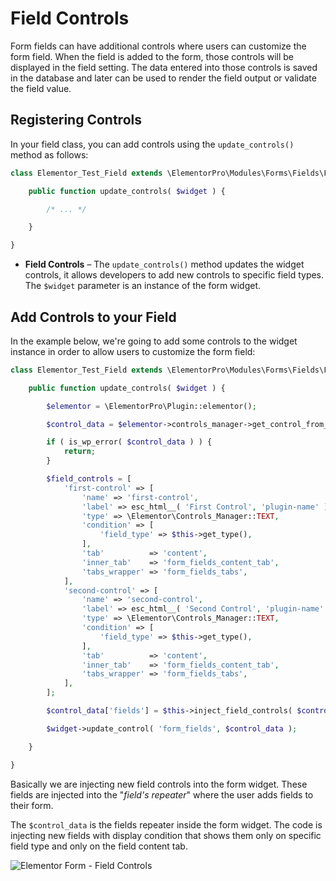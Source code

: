 # Field Controls

<Badge type="tip" vertical="top" text="Elementor Pro" /> <Badge type="warning" vertical="top" text="Advanced" />

Form fields can have additional controls where users can customize the form field. When the field is added to the form, those controls will be displayed in the field setting. The data entered into those controls is saved in the database and later can be used to render the field output or validate the field value.

## Registering Controls

In your field class, you can add controls using the `update_controls()` method as follows:

```php
class Elementor_Test_Field extends \ElementorPro\Modules\Forms\Fields\Field_Base {

	public function update_controls( $widget ) {

		/* ... */

	}

}
```

* **Field Controls** – The `update_controls()` method updates the widget controls, it allows developers to add new controls to specific field types. The `$widget` parameter is an instance of the form widget.

## Add Controls to your Field

In the example below, we're going to add some controls to the widget instance in order to allow users to customize the form field:

```php {13-36}
class Elementor_Test_Field extends \ElementorPro\Modules\Forms\Fields\Field_Base {

	public function update_controls( $widget ) {

		$elementor = \ElementorPro\Plugin::elementor();

		$control_data = $elementor->controls_manager->get_control_from_stack( $widget->get_unique_name(), 'form_fields' );

		if ( is_wp_error( $control_data ) ) {
			return;
		}

		$field_controls = [
			'first-control' => [
				'name' => 'first-control',
				'label' => esc_html__( 'First Control', 'plugin-name' ),
				'type' => \Elementor\Controls_Manager::TEXT,
				'condition' => [
					'field_type' => $this->get_type(),
				],
				'tab'          => 'content',
				'inner_tab'    => 'form_fields_content_tab',
				'tabs_wrapper' => 'form_fields_tabs',
			],
			'second-control' => [
				'name' => 'second-control',
				'label' => esc_html__( 'Second Control', 'plugin-name' ),
				'type' => \Elementor\Controls_Manager::TEXT,
				'condition' => [
					'field_type' => $this->get_type(),
				],
				'tab'          => 'content',
				'inner_tab'    => 'form_fields_content_tab',
				'tabs_wrapper' => 'form_fields_tabs',
			],
		];

		$control_data['fields'] = $this->inject_field_controls( $control_data['fields'], $field_controls );

		$widget->update_control( 'form_fields', $control_data );

	}

}
```

Basically we are injecting new field controls into the form widget. These fields are injected into the "*field's repeater*" where the user adds fields to their form.

The `$control_data` is the fields repeater inside the form widget. The code is injecting new fields with display condition that shows them only on specific field type and only on the field content tab.

<img :src="$withBase('/assets/img/elementor-form-field-controls.png')" alt="Elementor Form - Field Controls">
